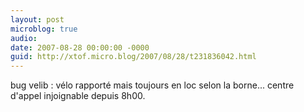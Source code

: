```yaml
---
layout: post
microblog: true
audio: 
date: 2007-08-28 00:00:00 -0000
guid: http://xtof.micro.blog/2007/08/28/t231836042.html
---
```

bug velib :  vélo rapporté mais toujours en loc selon la borne... centre d'appel injoignable depuis 8h00.

